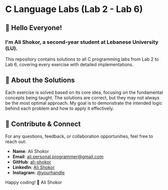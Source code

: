 # C Language Labs (Lab 2 - Lab 6)
## 👋 Hello Everyone!
### I'm Ali Shokor, a second-year student at Lebanese University (LU).

This repository contains solutions to all C programming labs from Lab 2 to Lab 6, covering every exercise with detailed implementations.

## 📌 About the Solutions
Each exercise is solved based on its core idea, focusing on the fundamental concepts being taught.
The solutions are correct, but they may not always be the most optimal approach.
My goal is to demonstrate the intended logic behind each problem and how to apply it effectively.
## 🤝 Contribute & Connect
For any questions, feedback, or collaboration opportunities, feel free to reach out:

- **Name**: Ali Shokor  
- **Email**: [ali.personal.programmer@gmail.com](mailto:ali.personal.programmer@gmail.com)  
- **GitHub**: [ali-shokor](https://github.com/ali-shokor)
- **LinkedIn**: [Ali Shokor](https://www.linkedin.com/in/ali-shokor-b961aa344/)  
- **Instagram**: [@yourhandle](https://instagram.com/ali.shokorr)  


Happy coding! 🚀
Ali Shokor
